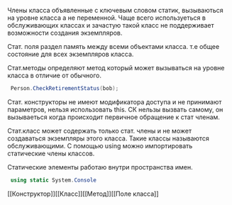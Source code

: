 Члены класса объявленные с ключевым словом статик, вызываються на уровне класса а не переменной. Чаще всего используеться в обслуживающих классах и зачастую такой класс не поддерживает возможности создания экземпляров.

Стат. поля раздел память между всеми объектами класса. т.е общее состояние для всех экземпляров класса.

Стат.методы определяют метод который может вызываться на уровне класса в отличие от обычного.
```C#
 Person.CheckRetirementStatus(bob);
```
Стат. конструкторы не имеют модификатора доступа и не принимают параметров, нельзя использовать this. СК нельзы вызвать самому, он вызываеться когда происходит первичное обращение к стат членам.

Стат.класс может содержать только стат. члены и не может создаваться экземпляры этого класса. Такие классы называются обслуживающими. С помощью using можно импортировать статические члены классов.

Статические элементы работаю внутри пространства имен.
```C#
 using static System.Console
```
[[Конструктор]][[Класс]][[Метод]][[Поле класса]]
